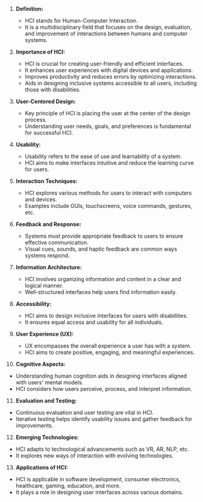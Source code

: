 1. **Definition:**
    
    - HCI stands for Human-Computer Interaction.
    - It is a multidisciplinary field that focuses on the design, evaluation, and improvement of interactions between humans and computer systems.
2. **Importance of HCI:**
    
    - HCI is crucial for creating user-friendly and efficient interfaces.
    - It enhances user experiences with digital devices and applications.
    - Improves productivity and reduces errors by optimizing interactions.
    - Aids in designing inclusive systems accessible to all users, including those with disabilities.
3. **User-Centered Design:**
    
    - Key principle of HCI is placing the user at the center of the design process.
    - Understanding user needs, goals, and preferences is fundamental for successful HCI.
4. **Usability:**
    
    - Usability refers to the ease of use and learnability of a system.
    - HCI aims to make interfaces intuitive and reduce the learning curve for users.
5. **Interaction Techniques:**
    
    - HCI explores various methods for users to interact with computers and devices.
    - Examples include GUIs, touchscreens, voice commands, gestures, etc.
6. **Feedback and Response:**
    
    - Systems must provide appropriate feedback to users to ensure effective communication.
    - Visual cues, sounds, and haptic feedback are common ways systems respond.
7. **Information Architecture:**
    
    - HCI involves organizing information and content in a clear and logical manner.
    - Well-structured interfaces help users find information easily.
8. **Accessibility:**
    
    - HCI aims to design inclusive interfaces for users with disabilities.
    - It ensures equal access and usability for all individuals.
9. **User Experience (UX):**
    
    - UX encompasses the overall experience a user has with a system.
    - HCI aims to create positive, engaging, and meaningful experiences.
10. **Cognitive Aspects:**
    

- Understanding human cognition aids in designing interfaces aligned with users' mental models.
- HCI considers how users perceive, process, and interpret information.

11. **Evaluation and Testing:**

- Continuous evaluation and user testing are vital in HCI.
- Iterative testing helps identify usability issues and gather feedback for improvements.

12. **Emerging Technologies:**

- HCI adapts to technological advancements such as VR, AR, NLP, etc.
- It explores new ways of interaction with evolving technologies.

13. **Applications of HCI:**

- HCI is applicable in software development, consumer electronics, healthcare, gaming, education, and more.
- It plays a role in designing user interfaces across various domains.
